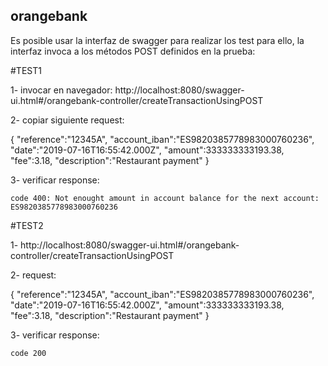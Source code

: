 ## orangebank

Es posible usar la interfaz de swagger para realizar los test para ello, la interfaz invoca a los métodos POST definidos en la prueba:

#TEST1

1- invocar en navegador: http://localhost:8080/swagger-ui.html#/orangebank-controller/createTransactionUsingPOST

2- copiar siguiente request:

{
"reference":"12345A",
"account_iban":"ES9820385778983000760236",
"date":"2019-07-16T16:55:42.000Z",
"amount":333333333193.38,
"fee":3.18,
"description":"Restaurant payment"
}

3- verificar response:

	code 400: Not enought amount in account balance for the next account: ES9820385778983000760236

#TEST2

1- http://localhost:8080/swagger-ui.html#/orangebank-controller/createTransactionUsingPOST

2- request:

{
"reference":"12345A",
"account_iban":"ES9820385778983000760236",
"date":"2019-07-16T16:55:42.000Z",
"amount":333333333193.38,
"fee":3.18,
"description":"Restaurant payment"
}

3- verificar response:

	code 200